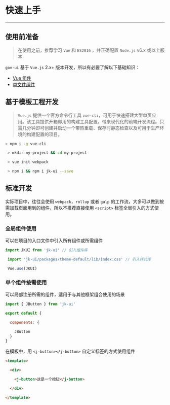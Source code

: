 <!--
 * @Author: your name
 * @Date: 2020-11-24 16:21:57
 * @LastEditTime: 2020-11-24 16:24:36
 * @LastEditors: your name
 * @Description: In User Settings Edit
 * @FilePath: /gov-cw-design-vue/examples/docs/start.md
-->

# 快速上手

----

## 使用前准备

> 在使用之前，推荐学习 `Vue` 和 `ES2016` ，并正确配置 `Node.js` v6.x 或以上版本

`gov-ui` 基于 `Vue.js` 2.x+ 版本开发，所以有必要了解以下基础知识：
- [Vue 组件](https://cn.vuejs.org/v2/guide/components.html)
- [单文件组件](https://cn.vuejs.org/v2/guide/single-file-components.html)

## 基于模板工程开发

> `Vue.js` 提供一个官方命令行工具 `vue-cli`，可用于快速搭建大型单页应用。该工具提供开箱即用的构建工具配置，带来现代化的前端开发流程。只需几分钟即可创建并启动一个带热重载、保存时静态检查以及可用于生产环境的构建配置的项目。

```bash
> npm i -g vue-cli

 > mkdir my-project && cd my-project

 > vue init webpack

 > npm i && npm i jk-ui --save
```

## 标准开发

实际项目中，往往会使用 `webpack`，`rollup` 或者 `gulp` 的工作流，大多可以做到按需加载页面用到的组件，所以不推荐直接使用 `<script>` 标签全局引入的方式使用。

### 全局组件使用

可以在项目的入口文件中引入所有组件或所需组件

```js
import JKUI from 'jk-ui' // 引入组件库

 import 'jk-ui/packages/theme-default/lib/index.css' // 引入样式库

 Vue.use(JKUI)
```

### 单个组件按需使用

可以局部注册所需的组件，适用于与其他框架组合使用的场景

```js
import { JButton } from 'jk-ui'

export default {

  components: {

    JButton
  }
}
```

在模板中，用 `<j-button></j-button>` 自定义标签的方式使用组件

```html
<template>

  <div>

    <j-button>这是一个按钮</j-button>

  </div>

</template>
```


